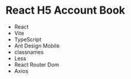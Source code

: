 # React H5 Account Book

- React
- Vite
- TypeScript
- Ant Design Mobile
- classnames
- Less
- React Router Dom
- Axios
